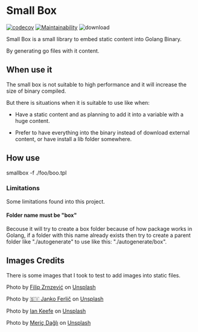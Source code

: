 # Small Box

[![codecov](https://codecov.io/gh/roger-russel/smallbox/branch/master/graph/badge.svg)](https://codecov.io/gh/roger-russel/smallbox) [![Maintainability](https://api.codeclimate.com/v1/badges/9738317709cabed40cc5/maintainability)](https://codeclimate.com/github/roger-russel/smallbox/maintainability) ![download](https://img.shields.io/github/downloads/roger-russel/smallbox/total.svg)

Small Box is a small library to embed static content into Golang Binary.

By generating go files with it content.

## When use it

The small box is not suitable to high performance and it will increase the size of binary compiled.

But there is situations when it is suitable to use like when:

* Have a static content and as planning to add it into a variable with a huge content.

* Prefer to have everything into the binary instead of download external content, or have install a lib folder somewhere.

## How use

smallbox -f ./foo/boo.tpl

### Limitations

Some limitations found into this project.

#### Folder name must be "box"

Becouse it will try to create a box folder because of how package works in Golang, if a folder with this name already exists then try to create a parent folder like "./autogenerate" to use like this: "./autogenerate/box".

## Images Credits

There is some images that I took to test to add images into static files.

<span>Photo by <a href="https://unsplash.com/@filipz?utm_source=unsplash&amp;utm_medium=referral&amp;utm_content=creditCopyText">Filip Zrnzević</a> on <a href="/?utm_source=unsplash&amp;utm_medium=referral&amp;utm_content=creditCopyText">Unsplash</a></span>

<span>Photo by <a href="https://unsplash.com/@itfeelslikefilm?utm_source=unsplash&amp;utm_medium=referral&amp;utm_content=creditCopyText">🇸🇮 Janko Ferlič</a> on <a href="/?utm_source=unsplash&amp;utm_medium=referral&amp;utm_content=creditCopyText">Unsplash</a></span>

<span>Photo by <a href="https://unsplash.com/@iankeefe?utm_source=unsplash&amp;utm_medium=referral&amp;utm_content=creditCopyText">Ian Keefe</a> on <a href="/?utm_source=unsplash&amp;utm_medium=referral&amp;utm_content=creditCopyText">Unsplash</a></span>

<span>Photo by <a href="https://unsplash.com/@meric?utm_source=unsplash&amp;utm_medium=referral&amp;utm_content=creditCopyText">Meriç Dağlı</a> on <a href="/?utm_source=unsplash&amp;utm_medium=referral&amp;utm_content=creditCopyText">Unsplash</a></span>
